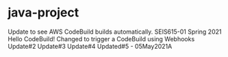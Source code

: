 # java-project
Update to see AWS CodeBuild builds automatically.
SEIS615-01 Spring 2021 Hello CodeBuild!
Changed to trigger a CodeBuild using Webhooks
Update#2
Update#3
Update#4
Updated#5 - 05May2021A
